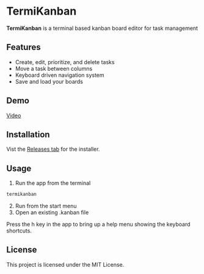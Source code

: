 # TermiKanban

**TermiKanban** is a terminal based kanban board editor for task management 

## Features

- Create, edit, prioritize, and delete tasks
- Move a task between columns
- Keyboard driven navigation system
- Save and load your boards

## Demo

[Video](https://www.youtube.com/embed/QIAJcgSBe5Q)


## Installation 

Vist the [Releases tab](https://github.com/armadillomike/termikanban/releases) for the installer.

## Usage

1. Run the app from the terminal

```bash
termikanban
```

2. Run from the start menu
3. Open an existing .kanban file

Press the h key in the app to bring up a help menu showing the keyboard shortcuts.

## License

This project is licensed under the MIT License.
